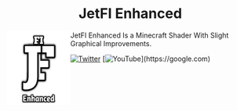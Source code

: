<H1 align = "center"> JetFI Enhanced </H1>
<img src = "docs/pack_icon.png" align = "left" width = "130" height = "150" alt = "JetFI Enhanced Logo">

JetFI Enhanced Is a Minecraft Shader With Slight Graphical Improvements.

[![Twitter](https://img.shields.io/twitter/follow/Aniky99?style=flat-square)](https://twitter.com/NMcpe222)
[![YouTube](https://img.shields.io/youtube/channel/Aniky99?style=flat-square](https://img.shields.io/badge/YouTube-red?style=for-the-badge&logo=youtube&logoColor=white)https://img.shields.io/badge/YouTube-red?style=for-the-badge&logo=youtube&logoColor=white)](https://google.com)
